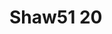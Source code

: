 <a name="material" />

# Shaw51 20
<script type="application/ld+json">
  {
    "@context": "https://schema.org/",
    "@type": "ChemicalSubstance",
    "http://purl.org/dc/terms/conformsTo":
      {
        "@type": "CreativeWork",
        "@id": "https://bioschemas.org/profiles/ChemicalSubstance/0.4-RELEASE/"
      },
    "@id": "https://egonw.github.io/nanowiki/nanowiki50.html#material",
    "name": "Shaw51 20",
    "sameAs": "http://127.0.0.1/mediawiki/index.php/Special:URIResolver/Shaw51_20"
  }
</script>

